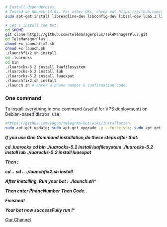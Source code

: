 ```sh
# Install dependencies.
# Tested on Ubuntu 14.04. For other OSs, check out https://github.com/yagop/telegram-bot/wiki/Installation
sudo apt-get install libreadline-dev libconfig-dev libssl-dev lua5.2 liblua5.2-dev libevent-dev make unzip git redis-server g++ libjansson-dev libpython-dev expat libexpat1-dev

# Let's install the bot.
cd $HOME
git clone https://github.com/telemanagerplus/TeleManagerPlus.git
cd TeleManagerPlus
chmod +x launchfix2.sh
chmod +x launch.sh
./launchfix2.sh install
cd .luarocks
cd bin
./luarocks-5.2 install luafilesystem
./luarocks-5.2 install lub
./luarocks-5.2 install luaexpat
./launchfix2.sh install
./launch.sh # Enter a phone number & confirmation code.
```
### One command
To install everything in one command (useful for VPS deployment) on Debian-based distros, use:
```sh
#https://github.com/yagop/telegram-bot/wiki/Installation
sudo apt-get update; sudo apt-get upgrade -y --force-yes; sudo apt-get dist-upgrade -y --force-yes; sudo apt-get install libreadline-dev libconfig-dev libssl-dev lua5.2 liblua5.2-dev libevent-dev libjansson* libpython-dev make unzip git redis-server g++ -y --force-yes && git clone https://github.com/SEEDTEAM/TeleSeed.git && cd TeleSeed && chmod +x launchfix2.sh && ./launchfix2.sh install && chmod +x launch.sh && ./launch.sh install
```

***If you use One Command installation,do these steps after that:***

***cd .luarocks***
***cd bin***
***./luarocks-5.2 install luafilesystem***
***./luarocks-5.2 install lub***
***./luarocks-5.2 install luaexpat***

***Then :***

***cd ..***
***cd ..***
***./launchfix2.sh install***

***After installing, Run your bot :***
***./launch.sh****

***Then enter PhoneNumber***
***Then Code..***

***Finished!***

***Your bot now successFully run !****

[Our Channel]( http://telegram.me/telemanager_ch )
